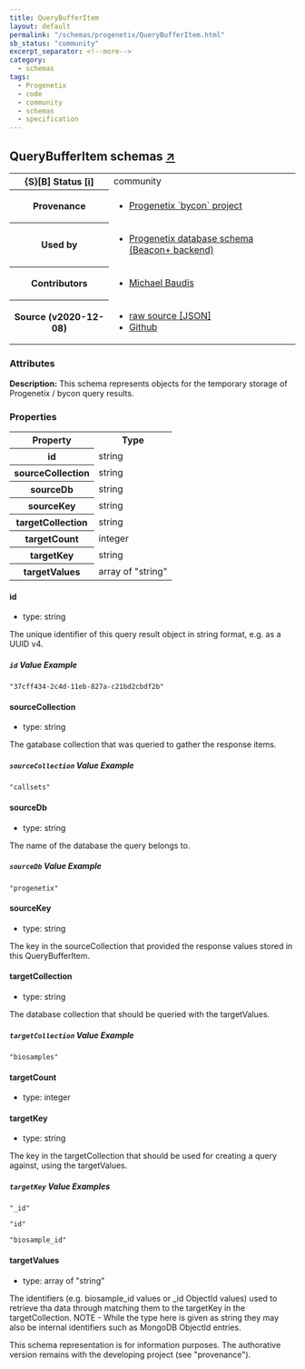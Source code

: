 ```yaml
---
title: QueryBufferItem
layout: default
permalink: "/schemas/progenetix/QueryBufferItem.html"
sb_status: "community"
excerpt_separator: <!--more-->
category:
  - schemas
tags:
  - Progenetix
  - code
  - community
  - schemas
  - specification
---
```


<div id="schema-header-title">
  <h2>QueryBufferItem <span id="schema-header-title-project">schemas <a href="https://github.com/progenetix/schemas" target="_BLANK">&nearr;</a></span> </h2>
</div>

<table id="schema-header-table">
  <tr>
    <th>{S}[B] Status <a href="https://schemablocks.org/about/sb-status-levels.html">[i]</a></th>
    <td><div id="schema-header-status">community</div></td>
  </tr>

  <tr>
    <th>Provenance</th>
    <td>
      <ul>
<li><a href="https://github.com/progenetix/bycon/">Progenetix `bycon` project</a></li>
      </ul>
    </td>
  </tr>
  <tr>
    <th>Used by</th>
    <td>
      <ul>
<li><a href="https://github.com/progenetix/schemas/">Progenetix database schema (Beacon+ backend)</a></li>
      </ul>
    </td>
  </tr>

<!--more-->

  <tr>
    <th>Contributors</th>
    <td>
      <ul>
<li><a href="https://orcid.org/0000-0002-9903-4248">Michael Baudis</a></li>
      </ul>
    </td>
  </tr>
  <tr>
    <th>Source (v2020-12-08)</th>
    <td>
      <ul>
        <li><a href="current/QueryBufferItem.json" target="_BLANK">raw source [JSON]</a></li>
        <li><a href="https://github.com/progenetix/schemas/blob/master/schemas/QueryBufferItem.yaml" target="_BLANK">Github</a></li>
      </ul>
    </td>
  </tr>
</table>

<div id="schema-attributes-title">
  <h3>Attributes</h3>
</div>

  
__Description:__ This schema represents objects for the temporary storage of Progenetix / bycon
query results.

### Properties

<table id="schema-properties-table">
  <tr>
    <th>Property</th>
    <th>Type</th>
  </tr>
  <tr>
    <th>id</th>
    <td>string</td>
  </tr>
  <tr>
    <th>sourceCollection</th>
    <td>string</td>
  </tr>
  <tr>
    <th>sourceDb</th>
    <td>string</td>
  </tr>
  <tr>
    <th>sourceKey</th>
    <td>string</td>
  </tr>
  <tr>
    <th>targetCollection</th>
    <td>string</td>
  </tr>
  <tr>
    <th>targetCount</th>
    <td>integer</td>
  </tr>
  <tr>
    <th>targetKey</th>
    <td>string</td>
  </tr>
  <tr>
    <th>targetValues</th>
    <td>array of "string"</td>
  </tr>

</table>


#### id

* type: string

The unique identifier of this query result object in string format, e.g.
as a UUID v4.


##### `id` Value Example  

```
"37cff434-2c4d-11eb-827a-c21bd2cbdf2b"
```

#### sourceCollection

* type: string

The gatabase collection that was queried to gather the response items.


##### `sourceCollection` Value Example  

```
"callsets"
```

#### sourceDb

* type: string

The name of the database the query belongs to.


##### `sourceDb` Value Example  

```
"progenetix"
```

#### sourceKey

* type: string

The key in the sourceCollection that provided the response values stored
in this QueryBufferItem.



#### targetCollection

* type: string

The database collection that should be queried with the targetValues.


##### `targetCollection` Value Example  

```
"biosamples"
```

#### targetCount

* type: integer




#### targetKey

* type: string

The key in the targetCollection that should be used for creating a query
against, using the targetValues.


##### `targetKey` Value Examples  

```
"_id"
```
```
"id"
```
```
"biosample_id"
```

#### targetValues

* type: array of "string"

The identifiers (e.g. biosample_id values or _id ObjectId values) used to retrieve tha data through matching them to the targetKey in the targetCollection. NOTE - While the type here is given as string they may also be internal identifiers such as MongoDB ObjectId entries.

<div id="schema-footer">
This schema representation is for information purposes. The authorative 
version remains with the developing project (see "provenance").
</div>


